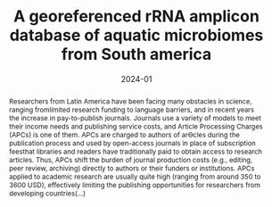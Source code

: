 ---
title: "A georeferenced rRNA amplicon database of aquatic microbiomes from South america"

authors:
- Schiaffino M.R. 
- Quiroga M.V.
- Metz S.
- Arboleda C.
- Padulles M.L.
- Alonso C. 
- Unrein F.
- Izaguirre I. 
- Sarmento H.

author_notes:
- "Equal contribution"
- "Equal contribution"
date: "2024-01"
doi: "https://www.doi.org/10.5281/zenodo.10324505"

# Schedule page publish date (NOT publication's date).
#publishDate: "2022-01-13"

# Publication type.
# Legend: 0 = Uncategorized; 1 = Conference paper; 2 = Journal article;
# 3 = Preprint / Working Paper; 4 = Report; 5 = Book; 6 = Book section;
# 7 = Thesis; 8 = Patent
publication_types: ["1"]

# Publication name and optional abbreviated publication name.
publication: "*SillNews,83*"
publication_short: ""

abstract: Researchers from Latin America have been facing many obstacles in science, ranging fromlimited research funding to language barriers, and in recent years the increase in pay-to-publish journals. Journals use a variety of models to meet their income needs and publishing service costs, and Article Processing Charges (APCs) is one of them. APCs are charged to authors of arƟcles during the publication process and used by open-access journals in place of subscription feesthat libraries and readers have traditionally paid to obtain access to research articles. Thus, APCs shift the burden of journal production costs (e.g., editing, peer review, archiving) directly to authors or their funders or institutions. APCs applied to academic research are usually quite high (ranging from around 350 to 3600 USD), effectively limiting the publishing opportunities for researchers from developing countries(...)

# Summary. An optional shortened abstract.


tags:
- Opinion
- Microbial diversity
- South America


featured: false

# links:
# - name: ""
# url: ""
url_pdf: 'files/Schiaffino_et_al-2024-Inequality_in_Academic_Publishing_Latin_American_Researchers_Against_the_Odds.pdf'
url_code: ''
url_dataset: ''
#url_poster: ''
#url_project: ''
#url_slides: ''
#url_source: ''
#url_video: ''

# Featured image
# To use, add an image named `featured.jpg/png` to your page's folder. 
#image:
#  caption: 'Image credit: [**Unsplash**](https://unsplash.com/photos/jdD8gXaTZsc)'
#  focal_point: ""
#  preview_only: false

# Associated Projects (optional).
#   Associate this publication with one or more of your projects.
#   Simply enter your project's folder or file name without extension.
#   E.g. `internal-project` references `content/project/internal-project/index.md`.
#   Otherwise, set `projects: []`.
projects: []

# Slides (optional).
#   Associate this publication with Markdown slides.
#   Simply enter your slide deck's filename without extension.
#   E.g. `slides: "example"` references `content/slides/example/index.md`.
#   Otherwise, set `slides: ""`.
# slides: example
---